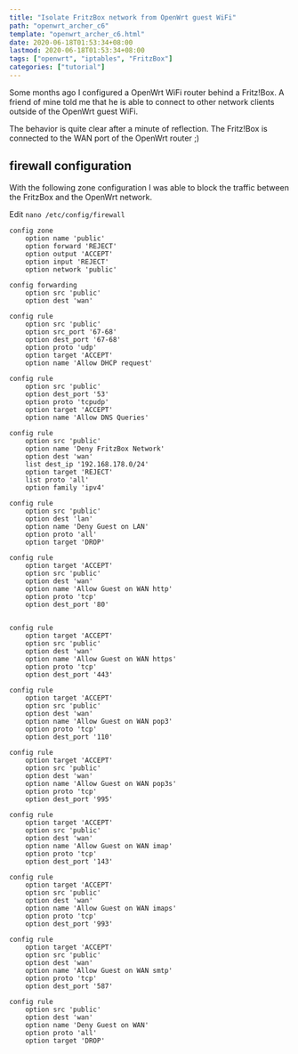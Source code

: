 ```yaml
---
title: "Isolate FritzBox network from OpenWrt guest WiFi"
path: "openwrt_archer_c6"
template: "openwrt_archer_c6.html"
date: 2020-06-18T01:53:34+08:00
lastmod: 2020-06-18T01:53:34+08:00
tags: ["openwrt", "iptables", "FritzBox"]
categories: ["tutorial"]
---
```


Some months ago I configured a OpenWrt WiFi router behind a Fritz!Box.
A friend of mine told me that he is able to connect to other network clients outside of the OpenWrt guest WiFi.

The behavior is quite clear after a minute of reflection. The Fritz!Box is connected to the WAN port of the OpenWrt router ;)
<!--more-->

## firewall configuration

With the following zone configuration I was able to block the traffic between the FritzBox and the OpenWrt network.

Edit `nano /etc/config/firewall`

```
config zone
	option name 'public'
	option forward 'REJECT'
	option output 'ACCEPT'
	option input 'REJECT'
	option network 'public'

config forwarding
	option src 'public'
	option dest 'wan'

config rule
	option src 'public'
	option src_port '67-68'
	option dest_port '67-68'
	option proto 'udp'
	option target 'ACCEPT'
	option name 'Allow DHCP request'

config rule
	option src 'public'
	option dest_port '53'
	option proto 'tcpudp'
	option target 'ACCEPT'
	option name 'Allow DNS Queries'

config rule
	option src 'public'
	option name 'Deny FritzBox Network'
	option dest 'wan'
	list dest_ip '192.168.178.0/24'
	option target 'REJECT'
	list proto 'all'
	option family 'ipv4'

config rule
	option src 'public'
	option dest 'lan'
	option name 'Deny Guest on LAN'
	option proto 'all'
	option target 'DROP'

config rule
	option target 'ACCEPT'
	option src 'public'
	option dest 'wan'
	option name 'Allow Guest on WAN http'
	option proto 'tcp'
	option dest_port '80'


config rule
	option target 'ACCEPT'
	option src 'public'
	option dest 'wan'
	option name 'Allow Guest on WAN https'
	option proto 'tcp'
	option dest_port '443'

config rule
	option target 'ACCEPT'
	option src 'public'
	option dest 'wan'
	option name 'Allow Guest on WAN pop3'
	option proto 'tcp'
	option dest_port '110'

config rule
	option target 'ACCEPT'
	option src 'public'
	option dest 'wan'
	option name 'Allow Guest on WAN pop3s'
	option proto 'tcp'
	option dest_port '995'

config rule
	option target 'ACCEPT'
	option src 'public'
	option dest 'wan'
	option name 'Allow Guest on WAN imap'
	option proto 'tcp'
	option dest_port '143'

config rule
	option target 'ACCEPT'
	option src 'public'
	option dest 'wan'
	option name 'Allow Guest on WAN imaps'
	option proto 'tcp'
	option dest_port '993'

config rule
	option target 'ACCEPT'
	option src 'public'
	option dest 'wan'
	option name 'Allow Guest on WAN smtp'
	option proto 'tcp'
	option dest_port '587'

config rule
	option src 'public'
	option dest 'wan'
	option name 'Deny Guest on WAN'
	option proto 'all'
	option target 'DROP'
```